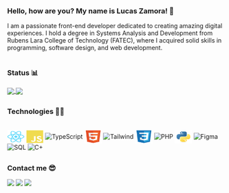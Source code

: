 ### Hello, how are you? My name is Lucas Zamora! 👋

I am a passionate front-end developer dedicated to creating amazing digital experiences. I hold a degree in Systems Analysis and Development from Rubens Lara College of Technology (FATEC), where I acquired solid skills in programming, software design, and web development.

#

### Status 📊
<a href="https://github.com/lucaszamorapy/github-readme-stats">
  <img height=200 align="center" src="https://github-readme-stats.vercel.app/api?username=lucaszamorapy&show_icons=true&theme=synthwave" />
</a>
<a href="https://github.com/anuraghazra/convoychat">
  <img height=200 align="center" src="https://github-readme-stats.vercel.app/api/top-langs?username=lucaszamorapy&show_icons=true&theme=synthwave&layout=compact&langs_count=8&card_width=320" />
</a>

##

### Technologies 🧑‍💻
<div style="display: inline_block"><br>

  <img align="center" alt="React" height="30" width="40" src="https://raw.githubusercontent.com/devicons/devicon/master/icons/react/react-original.svg">
  <img align="center" alt="JS" height="30" width="40" src="https://raw.githubusercontent.com/devicons/devicon/master/icons/javascript/javascript-plain.svg">
    <img align="center" alt="TypeScript" height="30" width="40" src="https://skillicons.dev/icons?i=js,html,css,wasm">
  <img align="center" alt="HTML" height="30" width="40" src="https://raw.githubusercontent.com/devicons/devicon/master/icons/html5/html5-original.svg">
  <img align="center" alt="Tailwind" height="30" width="40" src="https://cdn.jsdelivr.net/gh/devicons/devicon@latest/icons/tailwindcss/tailwindcss-original.svg">
  <img align="center" alt="CSS" height="30" width="40" src="https://raw.githubusercontent.com/devicons/devicon/master/icons/css3/css3-original.svg">
  <img align="center" alt="PHP" height="30" width="40" src="https://cdn.jsdelivr.net/gh/devicons/devicon@latest/icons/php/php-original.svg">
  <img align="center" alt="Python" height="30" width="40" src="https://raw.githubusercontent.com/devicons/devicon/master/icons/python/python-original.svg">
  <img align="center" alt="Figma" height="30" width="40" src="https://cdn.jsdelivr.net/gh/devicons/devicon@latest/icons/figma/figma-original.svg">
  <img align="center" alt="SQL" height="30" width="40" src="https://cdn.jsdelivr.net/gh/devicons/devicon@latest/icons/mysql/mysql-original.svg" >
  <img align="center" alt="C+" height="30" width="40" src="https://cdn.jsdelivr.net/gh/devicons/devicon@latest/icons/cplusplus/cplusplus-original.svg">
</div>

  ##

### Contact me 😎
<div> 
  <a href="https://www.instagram.com/luscas.avellar/?next=%2F" target="_blank"><img src="https://img.shields.io/badge/-Instagram-%23E4405F?style=for-the-badge&logo=instagram&logoColor=white" target="_blank"></a>
  <a href = "mailto:avellar.dev@gmail.com"><img src="https://img.shields.io/badge/-Gmail-%23333?style=for-the-badge&logo=gmail&logoColor=white" target="_blank"></a>
  <a href="https://www.linkedin.com/in/lucas-nicola-zamora/" target="_blank"><img src="https://img.shields.io/badge/-LinkedIn-%230077B5?style=for-the-badge&logo=linkedin&logoColor=white" target="_blank"></a> 
  
</div>


